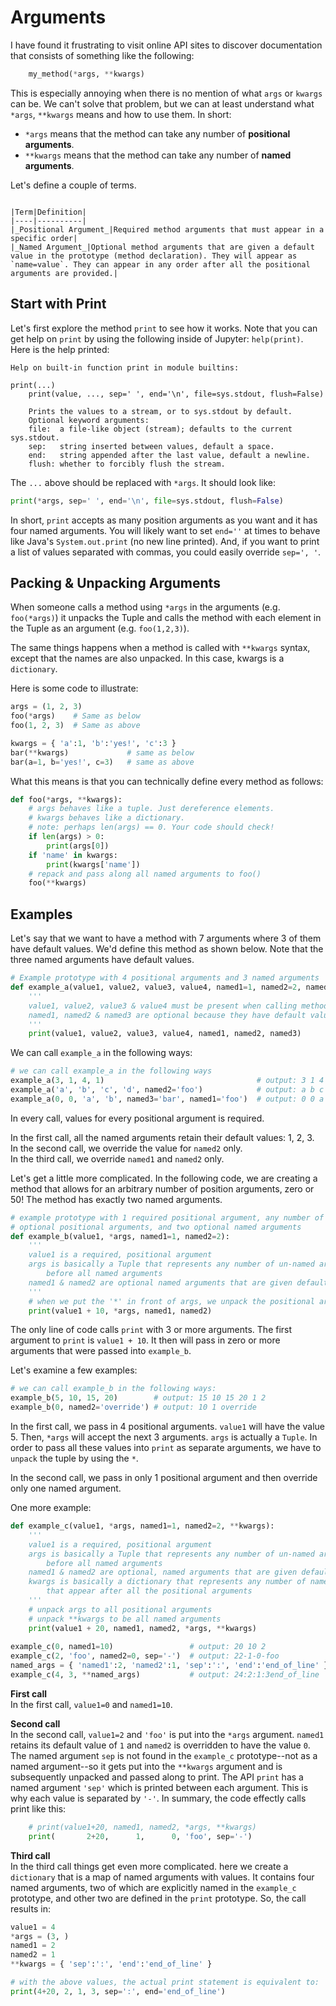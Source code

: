 # Arguments
I have found it frustrating to visit online API sites to discover documentation that consists of something like the following:  
```python
    my_method(*args, **kwargs)
```
This is especially annoying when there is no mention of what `args` or `kwargs` can be. We can't solve
that problem, but we can at least understand what `*args`, `**kwargs` means and how to use them.
In short:  
* `*args` means that the method can take any number of **positional arguments**.  
* `**kwargs` means that the method can take any number of **named arguments**.  

Let's define a couple of terms.   
```{card} Important Terms

|Term|Definition|  
|----|----------|  
|_Positional Argument_|Required method arguments that must appear in a specific order|  
|_Named Argument_|Optional method arguments that are given a default value in the prototype (method declaration). They will appear as `name=value`. They can appear in any order after all the positional arguments are provided.|
```
## Start with Print
Let's first explore the method `print` to see how it works. Note that you can get help on `print` by
using the following inside of Jupyter: `help(print)`. Here is the help printed:
```
Help on built-in function print in module builtins:

print(...)
    print(value, ..., sep=' ', end='\n', file=sys.stdout, flush=False)
    
    Prints the values to a stream, or to sys.stdout by default.
    Optional keyword arguments:
    file:  a file-like object (stream); defaults to the current sys.stdout.
    sep:   string inserted between values, default a space.
    end:   string appended after the last value, default a newline.
    flush: whether to forcibly flush the stream.
```

The `...` above should be replaced with `*args`. It should look like:  
```python
print(*args, sep=' ', end='\n', file=sys.stdout, flush=False)
```
In short, `print` accepts as many position arguments as you want and it has four named arguments.
You will likely want to set `end=''` at times to behave like Java's `System.out.print` (no
new line printed). And, if you want to print a list of values separated with commas, you could easily
override `sep=', '`. 

## Packing & Unpacking Arguments
When someone calls a method using `*args` in the arguments (e.g. `foo(*args)`) it unpacks the Tuple
and calls the method with each element in the Tuple as an argument (e.g. `foo(1,2,3)`).  

The same things happens when a method is called with `**kwargs` syntax, except that the names are
also unpacked. In this case, kwargs is a `dictionary`.

Here is some code to illustrate:  
```python
args = (1, 2, 3)
foo(*args)    # Same as below
foo(1, 2, 3)  # Same as above

kwargs = { 'a':1, 'b':'yes!', 'c':3 }
bar(**kwargs)             # same as below
bar(a=1, b='yes!', c=3)   # same as above
```
What this means is that you can technically define every method as follows:  
```python
def foo(*args, **kwargs):
    # args behaves like a tuple. Just dereference elements.
    # kwargs behaves like a dictionary.
    # note: perhaps len(args) == 0. Your code should check!
    if len(args) > 0:
        print(args[0])
    if 'name' in kwargs:
        print(kwargs['name'])
    # repack and pass along all named arguments to foo()
    foo(**kwargs)
```
## Examples
Let's say that we want to have a method with 7 arguments where 3 of them have default values. 
We'd define this method as shown below. Note that the three named arguments have default values.

```python
# Example prototype with 4 positional arguments and 3 named arguments
def example_a(value1, value2, value3, value4, named1=1, named2=2, named3=3):
    '''
    value1, value2, value3 & value4 must be present when calling method()
    named1, named2 & named3 are optional because they have default values.
    '''
    print(value1, value2, value3, value4, named1, named2, named3)
```

We can call `example_a` in the following ways:
```python
# we can call example_a in the following ways
example_a(3, 1, 4, 1)                                  # output: 3 1 4 1 1 2 3
example_a('a', 'b', 'c', 'd', named2='foo')            # output: a b c d 1 foo 3
example_a(0, 0, 'a', 'b', named3='bar', named1='foo')  # output: 0 0 a b foo 2 bar
```
In every call, values for every positional argument is required.  

In the first call, all the named arguments retain their default values: 1, 2, 3.  
In the second call, we override the value for `named2` only.  
In the third call, we override `named1` and `named2` only.  

Let's get a little more complicated. In the following code, we are creating
a method that allows for an arbitrary number of position arguments, zero or 50!
The method has exactly two named arguments.  
```python
# example prototype with 1 required positional argument, any number of
# optional positional arguments, and two optional named arguments
def example_b(value1, *args, named1=1, named2=2):
    '''
    value1 is a required, positional argument
    args is basically a Tuple that represents any number of un-named argments that appear
        before all named arguments
    named1 & named2 are optional named arguments that are given default values
    '''
    # when we put the '*' in front of args, we unpack the positional arguments
    print(value1 + 10, *args, named1, named2)
```
The only line of code calls `print` with 3 or more arguments. The first argument
to `print` is `value1 + 10`. It then will pass in zero or more arguments that were
passed into `example_b`.  

Let's examine a few examples:
```python
# we can call example_b in the following ways:
example_b(5, 10, 15, 20)        # output: 15 10 15 20 1 2
example_b(0, named2='override') # output: 10 1 override
```
In the first call, we pass in 4 positional arguments. `value1` will have the value 5.
Then, `*args` will accept the next 3 arguments. `args` is actually a `Tuple`. In order
to pass all these values into `print` as separate arguments, we have to `unpack` the tuple
by using the `*`.  

In the second call, we pass in only 1 positional argument and then override only one
named argument.  

One more example:
```python
def example_c(value1, *args, named1=1, named2=2, **kwargs):
    '''
    value1 is a required, positional argument
    args is basically a Tuple that represents any number of un-named argments that appear
        before all named arguments
    named1 & named2 are optional, named arguments that are given default values
    kwargs is basically a dictionary that represents any number of named argument
        that appear after all the positional arguments
    '''
    # unpack args to all positional arguments
    # unpack **kwargs to be all named arguments
    print(value1 + 20, named1, named2, *args, **kwargs)
    
example_c(0, named1=10)                 # output: 20 10 2
example_c(2, 'foo', named2=0, sep='-')  # output: 22-1-0-foo
named_args = { 'named1':2, 'named2':1, 'sep':':', 'end':'end_of_line' }
example_c(4, 3, **named_args)           # output: 24:2:1:3end_of_line
```
**First call**  
In the first call, `value1=0` and `named1=10`.   

**Second call**  
In the second call, `value1=2` and `'foo'` is put into the `*args` argument. `named1` retains its default
value of `1` and `named2` is overridden to have the value `0`. The named argument `sep` is not found in 
the `example_c` prototype--not as a named argument--so it gets put into the `**kwargs` argument and is subsequently unpacked and passed along to print. The API
`print` has a named argument `'sep'` which is printed between each argument. This is why each value is
separated by `'-'`.  In summary, the code effectly calls print like this:  
```python
    # print(value1+20, named1, named2, *args, **kwargs)
    print(       2+20,      1,      0, 'foo', sep='-')
```

**Third call**  
In the third call things get even more complicated. here we create a `dictionary` that is a map of
named arguments with values. It contains four named arguments, two of which are explicitly named
in the `example_c` prototype, and other two are defined in the `print` prototype. So, the call results in:  
```python
value1 = 4
*args = (3, )
named1 = 2
named2 = 1
**kwargs = { 'sep':':', 'end':'end_of_line' }

# with the above values, the actual print statement is equivalent to:
print(4+20, 2, 1, 3, sep=':', end='end_of_line')
```
